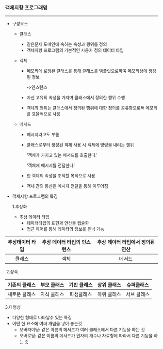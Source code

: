 ### 객체지향 프로그래밍

---

- 구성요소

  - 클래스  

    - 같은문제 도메인에 속하는 속성과 행위를 정의
    - 객체지향 프로그램의 기본적인 사용자 정의 데이터 타입

  - 객체

    - 메모리에 로딩된 클래스를 통해 클래스를 템플릿으로하여 메모리상에 생성된 정보

      ->인스턴스

    - 자신 고유의 속성을 가지며 클래스에서 정의한 행위 수행

    - 객체의 행위는 클래스에서 정의된 행위에 대한 정의를 공유함으로써 메모리를 효율적으로 사용

  - 메서드

    - 메시지라고도 부름

    - 클래스로부터 생성된 객체 사용 시 객체에 명령을 내리는 행위

      '객체가 가지고 있는 메서드를 호출한다.'

      '객체에 메시지를 전달한다.'

    - 한 객체의 속성을 조작할 목적으로 사용
    - 객체 간의 통신은 메시지 전달을 통해 이루어짐

- 객체지향 프로그램의 특징

  1.추상화

  - 추상 데이터 타입
    - 데이터타입의 표현과 연산을 캡슐화
    - 접근 제어를 통해 데이터의 정보를 은닉 가능

| 추상데이터 타입 | 추상 데이터 타입의 인스턴스 | 추상 데이터 타입에서 정의된 연산 |
| :-------------: | :-------------------------: | :------------------------------: |
|     클래스      |            객체             |              메서드              |

​	2.상속

| 기존의 클래스 | 부모 클래스 | 기반 클래스 | 상위 클래스 | 슈퍼클래스  |
| :-----------: | :---------: | :---------: | :---------: | :---------: |
| 새로운 클래스 | 자식 클래스 | 파생클래스  | 하위 클래스 | 서브 클래스 |

3.다형성

- 다양한 형태로 나타날수 있는 특징
- 어떤 한 요소에 여러 개념을 넣어 놓는것
  - 오버라이딩: 같은 이름의 메서드가 여러 클래스에서 다른 기능을 하는 것
  - 오버로딩: 같은 이름의 메서드가 인자의 개수나 자료형에 따라서 다른 기능을 하는 것